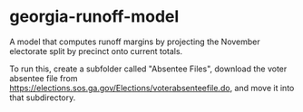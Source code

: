 # georgia-runoff-model
A model that computes runoff margins by projecting the November electorate split by precinct onto current totals.

To run this, create a subfolder called "Absentee Files", download the voter absentee file from https://elections.sos.ga.gov/Elections/voterabsenteefile.do, and move it into that subdirectory.

